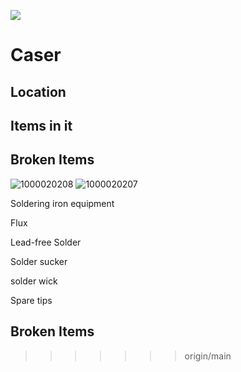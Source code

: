 
![](f341d09787c5f61f828733deff23e466_MD5.webp)

# Caser

## Location

## Items in it

## Broken Items
![1000020208](3356a2a71e4cb7429bdee7a900dfa7a8_MD5.webp)
![1000020207](f341d09787c5f61f828733deff23e466_MD5.webp)


Soldering iron equipment

Flux

Lead-free Solder

Solder sucker

solder wick

Spare tips

## Broken Items
>>>>>>> origin/main
